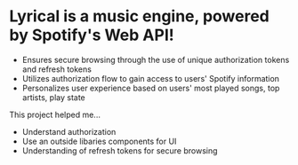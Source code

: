# Lyrical is a music engine, powered by Spotify's Web API!

- Ensures secure browsing through the use of unique authorization tokens and refresh tokens
- Utilizes authorization flow to gain access to users' Spotify information
- Personalizes user experience based on users' most played songs, top artists, play state

This project helped me...
- Understand authorization
- Use an outside libaries components for UI
- Understanding of refresh tokens for secure browsing
